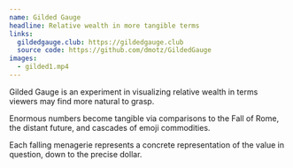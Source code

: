 ```yaml
---
name: Gilded Gauge
headline: Relative wealth in more tangible terms
links:
  gildedgauge.club: https://gildedgauge.club
  source code: https://github.com/dmotz/GildedGauge
images:
  - gilded1.mp4
---
```


Gilded Gauge is an experiment in visualizing relative wealth in terms viewers
may find more natural to grasp.

Enormous numbers become tangible via comparisons to the Fall of Rome, the
distant future, and cascades of emoji commodities.

Each falling menagerie represents a concrete representation of the value in
question, down to the precise dollar.
